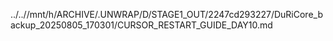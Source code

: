 ../..//mnt/h/ARCHIVE/.UNWRAP/D/STAGE1_OUT/2247cd293227/DuRiCore_backup_20250805_170301/CURSOR_RESTART_GUIDE_DAY10.md